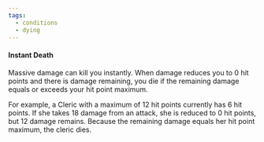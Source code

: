 ```yaml
---
tags:
  - conditions
  - dying
---
```

#### Instant Death

Massive damage can kill you instantly. When damage reduces you to 0 hit points and there is damage remaining, you die if the remaining damage equals or exceeds your hit point maximum.  
  
For example, a Cleric with a maximum of 12 hit points currently has 6 hit points. If she takes 18 damage from an attack, she is reduced to 0 hit points, but 12 damage remains. Because the remaining damage equals her hit point maximum, the cleric dies.  